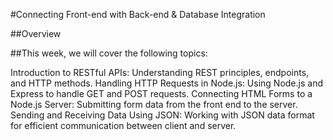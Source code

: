 #Connecting Front-end with Back-end & Database Integration

##Overview

##This week, we will cover the following topics:

Introduction to RESTful APIs: Understanding REST principles, endpoints, and HTTP methods.
Handling HTTP Requests in Node.js: Using Node.js and Express to handle GET and POST requests.
Connecting HTML Forms to a Node.js Server: Submitting form data from the front end to the server.
Sending and Receiving Data Using JSON: Working with JSON data format for efficient communication between client and server.
